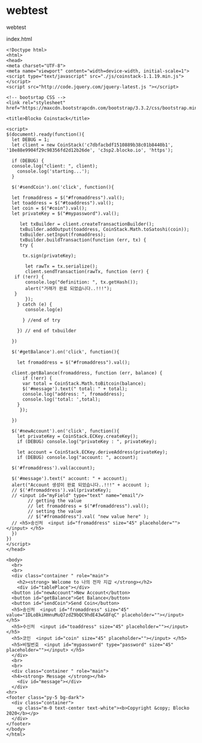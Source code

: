 # webtest
webtest


index.html

    <!Doctype html>
    <html>
    <head>
    <meta charset="UTF-8">
    <meta name="viewport" content="width=device-width, initial-scale=1">
    <script type="text/javascript" src="./js/coinstack-1.1.19.min.js"></script>
    <script src="http://code.jquery.com/jquery-latest.js "></script>

    <!-- bootsrtap CSS -->
    <link rel="stylesheet" href="https://maxcdn.bootstrapcdn.com/bootstrap/3.3.2/css/bootstrap.min.css">

    <title>Blocko Coinstack</title>

    <script>
    $(document).ready(function(){
      let DEBUG = 1;
      let client = new CoinStack('c7dbfacbdf1510889b38c01b8440b1', '10e88e9904f29c98356fd2d12b26de', 'c3sp2.blocko.io', 'https');

      if (DEBUG) {
      console.log("client: ", client);
        console.log('starting...');
      }

      $('#sendCoin').on('click', function(){

      let fromaddress = $("#fromaddress").val();
      let toaddress = $("#toaddress").val();
      let coin = $("#coin").val();
      let privateKey = $("#mypassword").val();

         let txBuilder = client.createTransactionBuilder();
         txBuilder.addOutput(toaddress, CoinStack.Math.toSatoshi(coin));
         txBuilder.setInput(fromaddress);
         txBuilder.buildTransaction(function (err, tx) {
         try {

          tx.sign(privateKey);

           let rawTx = tx.serialize();
           client.sendTransaction(rawTx, function (err) {
       if (!err) {
           console.log("definition: ", tx.getHash());
           alert("거래가 완료 되었습니다..!!!");
       }
           });
        } catch (e) {
           console.log(e)

          } //end of try

        }) // end of txbuilder

      })

      $('#getBalance').on('click', function(){

        let fromaddress = $("#fromaddress").val();

      client.getBalance(fromaddress, function (err, balance) {
          if (!err) {
          var total = CoinStack.Math.toBitcoin(balance);
          $('#message').text(" total: " + total);
          console.log("address: ", fromaddress);
          console.log('total: ',total);
        }
         });

      })

      $('#newAccount').on('click', function(){
        let privateKey = CoinStack.ECKey.createKey();
        if (DEBUG) console.log("privateKey : ", privateKey);

        let account = CoinStack.ECKey.deriveAddress(privateKey);
        if (DEBUG) console.log("account: ", account);

      $('#fromaddress').val(account);

      $('#message').text(" account: " + account);
      alert("Account 생성이 완료 되었습니다..!!!" + account );
      // $('#fromaddress').val(privateKey);
      // <input id="myField" type="text" name="email"/>
            // getting the value
            // let fromaddress = $("#fromaddress").val();
            // setting the value
            // $("#fromaddress").val( "new value here" );
      // <h5>송신처  <input id="fromaddress" size="45" placeholder=""></input> </h5>
      })
    })
    </script>
    </head>

    <body>
      <br>
      <br>
      <div class="container " role="main">
        <h2><strong> Welcome to 나의 전자 지갑 </strong></h2>
        <div id="tablePlace"></div>
      <button id="newAccount">New Account</button>
      <button id="getBalance">Get Balance</button>
      <button id="sendCoin">Send Coin</button>
      <h5>송신처  <input id="fromaddress" size="45" value="1DLoBkiHmnuMuQ7zdZ9bQC9hdE43wG8FqC" placeholder=""></input> </h5>
      <h5>수신처  <input id="toaddress" size="45" placeholder=""></input> </h5>
      <h5>코인  <input id="coin" size="45" placeholder=""></input> </h5>
      <h5>비밀번호  <input id="mypassword" type="password" size="45" placeholder=""></input> </h5>
      </div>
      <br>
      <br>
      <div class="container " role="main">
      <h4><strong> Message </strong></h4>
        <div id="message"></div>
      </div>
    <hr>
    <footer class="py-5 bg-dark">
      <div class="container">
        <p class="m-0 text-center text-white"><b>Copyright &copy; Blocko 2020</b></p>
      </div>
    </footer>
    </body>
    </html>
